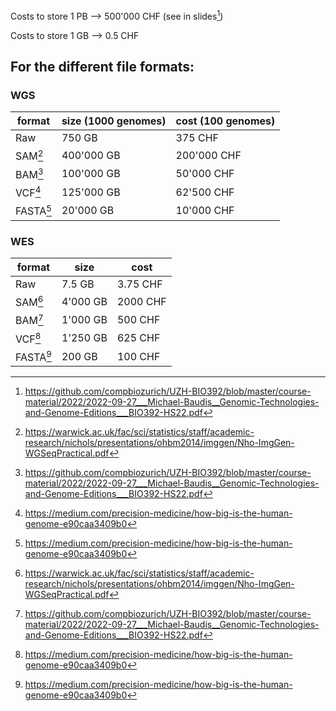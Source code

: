 

Costs to store $1$ PB --> 500'000 CHF (see in slides[^1])

Costs to store $1$ GB --> 0.5 CHF

## For the different file formats:


### WGS

format | size (1000 genomes) | cost (100 genomes) |
----------- | ----------- | ------------ 
Raw | 750 GB | 375 CHF | 
SAM[^2] | 400'000 GB | 200'000 CHF | 
BAM[^1] | 100'000 GB | 50'000 CHF | 
VCF[^3] | 125'000 GB | 62'500 CHF | 
FASTA[^3] | 20'000 GB | 10'000 CHF |

### WES

format | size | cost |
----------- | ----------- | ------------ 
Raw | 7.5 GB | 3.75 CHF | 
SAM[^2] | 4'000 GB | 2000 CHF |
BAM[^1] | 1'000 GB | 500 CHF |
VCF[^3] | 1'250 GB | 625 CHF |
FASTA[^3] | 200 GB | 100 CHF |


[^1]:https://github.com/compbiozurich/UZH-BIO392/blob/master/course-material/2022/2022-09-27___Michael-Baudis__Genomic-Technologies-and-Genome-Editions___BIO392-HS22.pdf
[^2]:https://warwick.ac.uk/fac/sci/statistics/staff/academic-research/nichols/presentations/ohbm2014/imggen/Nho-ImgGen-WGSeqPractical.pdf
[^3]:https://medium.com/precision-medicine/how-big-is-the-human-genome-e90caa3409b0
